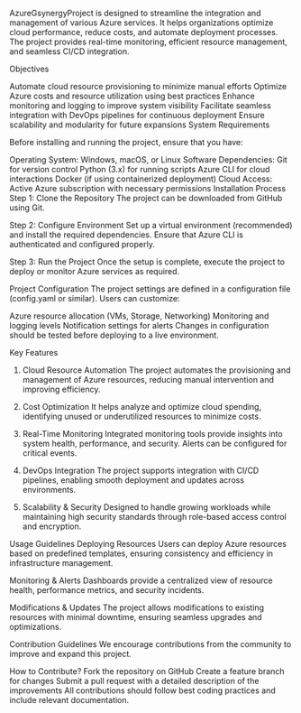 AzureGsynergyProject is designed to streamline the integration and management of various Azure services. It helps organizations optimize cloud performance, reduce costs, and automate deployment processes. The project provides real-time monitoring, efficient resource management, and seamless CI/CD integration.     


Objectives    

Automate cloud resource provisioning to minimize manual efforts
Optimize Azure costs and resource utilization using best practices
Enhance monitoring and logging to improve system visibility
Facilitate seamless integration with DevOps pipelines for continuous deployment
Ensure scalability and modularity for future expansions
System Requirements   

Before installing and running the project, ensure that you have:

Operating System: Windows, macOS, or Linux
Software Dependencies:
Git for version control
Python (3.x) for running scripts
Azure CLI for cloud interactions
Docker (if using containerized deployment)
Cloud Access: Active Azure subscription with necessary permissions
Installation Process
Step 1: Clone the Repository
The project can be downloaded from GitHub using Git.

Step 2: Configure Environment
Set up a virtual environment (recommended) and install the required dependencies. Ensure that Azure CLI is authenticated and configured properly.

Step 3: Run the Project
Once the setup is complete, execute the project to deploy or monitor Azure services as required.

Project Configuration
The project settings are defined in a configuration file (config.yaml or similar). Users can customize:

Azure resource allocation (VMs, Storage, Networking)
Monitoring and logging levels
Notification settings for alerts
Changes in configuration should be tested before deploying to a live environment.

Key Features
1. Cloud Resource Automation
The project automates the provisioning and management of Azure resources, reducing manual intervention and improving efficiency.

2. Cost Optimization
It helps analyze and optimize cloud spending, identifying unused or underutilized resources to minimize costs.

3. Real-Time Monitoring
Integrated monitoring tools provide insights into system health, performance, and security. Alerts can be configured for critical events.

4. DevOps Integration
The project supports integration with CI/CD pipelines, enabling smooth deployment and updates across environments.

5. Scalability & Security
Designed to handle growing workloads while maintaining high security standards through role-based access control and encryption.

Usage Guidelines
Deploying Resources
Users can deploy Azure resources based on predefined templates, ensuring consistency and efficiency in infrastructure management.

Monitoring & Alerts
Dashboards provide a centralized view of resource health, performance metrics, and security incidents.

Modifications & Updates
The project allows modifications to existing resources with minimal downtime, ensuring seamless upgrades and optimizations.

Contribution Guidelines
We encourage contributions from the community to improve and expand this project.

How to Contribute?
Fork the repository on GitHub
Create a feature branch for changes
Submit a pull request with a detailed description of the improvements
All contributions should follow best coding practices and include relevant documentation.

